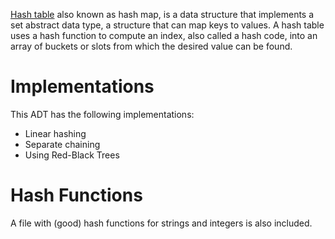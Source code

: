[Hash table](https://en.wikipedia.org/wiki/Hash_table) also known as hash map, is a data structure that implements a set abstract data type, a structure that can map keys to values. A hash table uses a hash function to compute an index, also called a hash code, into an array of buckets or slots from which the desired value can be found.

# Implementations
This ADT has the following implementations:
- Linear hashing
- Separate chaining
- Using Red-Black Trees

# Hash Functions
A file with (good) hash functions for strings and integers is also included.
